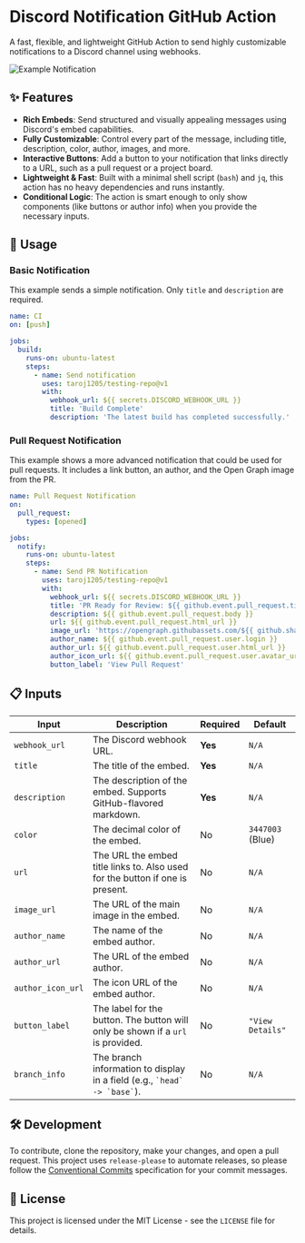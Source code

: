 # Discord Notification GitHub Action

A fast, flexible, and lightweight GitHub Action to send highly customizable notifications to a Discord channel using webhooks.

![Example Notification](https://opengraph.githubassets.com/9fe2bf92b5205d884ef2bbe4983f04525ec921e1d417354ca54b89597c7e1e3f/UoaWDCC/uabc-web/pull/376)

## ✨ Features

- **Rich Embeds**: Send structured and visually appealing messages using Discord's embed capabilities.
- **Fully Customizable**: Control every part of the message, including title, description, color, author, images, and more.
- **Interactive Buttons**: Add a button to your notification that links directly to a URL, such as a pull request or a project board.
- **Lightweight & Fast**: Built with a minimal shell script (`bash`) and `jq`, this action has no heavy dependencies and runs instantly.
- **Conditional Logic**: The action is smart enough to only show components (like buttons or author info) when you provide the necessary inputs.

## 📖 Usage

### Basic Notification

This example sends a simple notification. Only `title` and `description` are required.

```yaml
name: CI
on: [push]

jobs:
  build:
    runs-on: ubuntu-latest
    steps:
      - name: Send notification
        uses: taroj1205/testing-repo@v1
        with:
          webhook_url: ${{ secrets.DISCORD_WEBHOOK_URL }}
          title: 'Build Complete'
          description: 'The latest build has completed successfully.'
```

### Pull Request Notification

This example shows a more advanced notification that could be used for pull requests. It includes a link button, an author, and the Open Graph image from the PR.

```yaml
name: Pull Request Notification
on:
  pull_request:
    types: [opened]

jobs:
  notify:
    runs-on: ubuntu-latest
    steps:
      - name: Send PR Notification
        uses: taroj1205/testing-repo@v1
        with:
          webhook_url: ${{ secrets.DISCORD_WEBHOOK_URL }}
          title: 'PR Ready for Review: ${{ github.event.pull_request.title }}'
          description: ${{ github.event.pull_request.body }}
          url: ${{ github.event.pull_request.html_url }}
          image_url: 'https://opengraph.githubassets.com/${{ github.sha }}/${{ github.repository }}/pull/${{ github.event.pull_request.number }}'
          author_name: ${{ github.event.pull_request.user.login }}
          author_url: ${{ github.event.pull_request.user.html_url }}
          author_icon_url: ${{ github.event.pull_request.user.avatar_url }}
          button_label: 'View Pull Request'
```

## 📋 Inputs

| Input           | Description                                                                    | Required | Default             |
| --------------- | ------------------------------------------------------------------------------ | -------- | ------------------- |
| `webhook_url`   | The Discord webhook URL.                                                       | **Yes**  | `N/A`               |
| `title`         | The title of the embed.                                                        | **Yes**  | `N/A`               |
| `description`   | The description of the embed. Supports GitHub-flavored markdown.               | **Yes**  | `N/A`               |
| `color`         | The decimal color of the embed.                                                | No       | `3447003` (Blue)    |
| `url`           | The URL the embed title links to. Also used for the button if one is present.  | No       | `N/A`               |
| `image_url`     | The URL of the main image in the embed.                                        | No       | `N/A`               |
| `author_name`   | The name of the embed author.                                                  | No       | `N/A`               |
| `author_url`    | The URL of the embed author.                                                   | No       | `N/A`               |
| `author_icon_url`| The icon URL of the embed author.                                              | No       | `N/A`               |
| `button_label`  | The label for the button. The button will only be shown if a `url` is provided. | No       | `"View Details"`    |
| `branch_info`   | The branch information to display in a field (e.g., `` `head` -> `base` ``).      | No       | `N/A`               |

## 🛠️ Development

To contribute, clone the repository, make your changes, and open a pull request. This project uses `release-please` to automate releases, so please follow the [Conventional Commits](https://www.conventionalcommits.org/en/v1.0.0/) specification for your commit messages.

## 📄 License

This project is licensed under the MIT License - see the `LICENSE` file for details.
